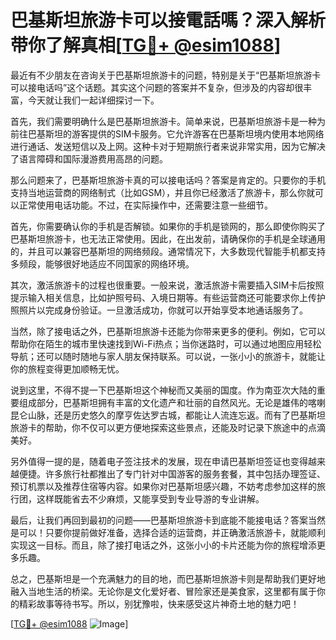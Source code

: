 # 巴基斯坦旅游卡可以接電話嗎？深入解析带你了解真相[[TG💪+ @esim1088](https://t.me/s/esim1088)]

最近有不少朋友在咨询关于巴基斯坦旅游卡的问题，特别是关于“巴基斯坦旅游卡可以接电话吗”这个话题。其实这个问题的答案并不复杂，但涉及的内容却很丰富，今天就让我们一起详细探讨一下。

首先，我们需要明确什么是巴基斯坦旅游卡。简单来说，巴基斯坦旅游卡是一种为前往巴基斯坦的游客提供的SIM卡服务。它允许游客在巴基斯坦境内使用本地网络进行通话、发送短信以及上网。这种卡对于短期旅行者来说非常实用，因为它解决了语言障碍和国际漫游费用高昂的问题。

那么问题来了，巴基斯坦旅游卡真的可以接电话吗？答案是肯定的。只要你的手机支持当地运营商的网络制式（比如GSM），并且你已经激活了旅游卡，那么你就可以正常使用电话功能。不过，在实际操作中，还需要注意一些细节。

首先，你需要确认你的手机是否解锁。如果你的手机是锁网的，那么即使你购买了巴基斯坦旅游卡，也无法正常使用。因此，在出发前，请确保你的手机是全球通用的，并且可以兼容巴基斯坦的网络频段。通常情况下，大多数现代智能手机都支持多频段，能够很好地适应不同国家的网络环境。

其次，激活旅游卡的过程也很重要。一般来说，激活旅游卡需要插入SIM卡后按照提示输入相关信息，比如护照号码、入境日期等。有些运营商还可能要求你上传护照照片以完成身份验证。一旦激活成功，你就可以开始享受本地通话服务了。

当然，除了接电话之外，巴基斯坦旅游卡还能为你带来更多的便利。例如，它可以帮助你在陌生的城市里快速找到Wi-Fi热点；当你迷路时，可以通过地图应用轻松导航；还可以随时随地与家人朋友保持联系。可以说，一张小小的旅游卡，就能让你的旅程变得更加顺畅无忧。

说到这里，不得不提一下巴基斯坦这个神秘而又美丽的国度。作为南亚次大陆的重要组成部分，巴基斯坦拥有丰富的文化遗产和壮丽的自然风光。无论是雄伟的喀喇昆仑山脉，还是历史悠久的摩亨佐达罗古城，都能让人流连忘返。而有了巴基斯坦旅游卡的帮助，你不仅可以更方便地探索这些景点，还能及时记录下旅途中的点滴美好。

另外值得一提的是，随着电子签注技术的发展，现在申请巴基斯坦签证也变得越来越便捷。许多旅行社都推出了专门针对中国游客的服务套餐，其中包括办理签证、预订机票以及推荐住宿等内容。如果你对巴基斯坦感兴趣，不妨考虑参加这样的旅行团，这样既能省去不少麻烦，又能享受到专业导游的专业讲解。

最后，让我们再回到最初的问题——巴基斯坦旅游卡到底能不能接电话？答案当然是可以！只要你提前做好准备，选择合适的运营商，并正确激活旅游卡，就能顺利实现这一目标。而且，除了接打电话之外，这张小小的卡片还能为你的旅程增添更多乐趣。

总之，巴基斯坦是一个充满魅力的目的地，而巴基斯坦旅游卡则是帮助我们更好地融入当地生活的桥梁。无论你是文化爱好者、冒险家还是美食家，这里都有属于你的精彩故事等待书写。所以，别犹豫啦，快来感受这片神奇土地的魅力吧！

[[TG💪+ @esim1088](https://t.me/s/esim1088) ![Image](https://i.postimg.cc/4NQfJmqS/Snipaste-2025-05-13-00-14-12.png)]